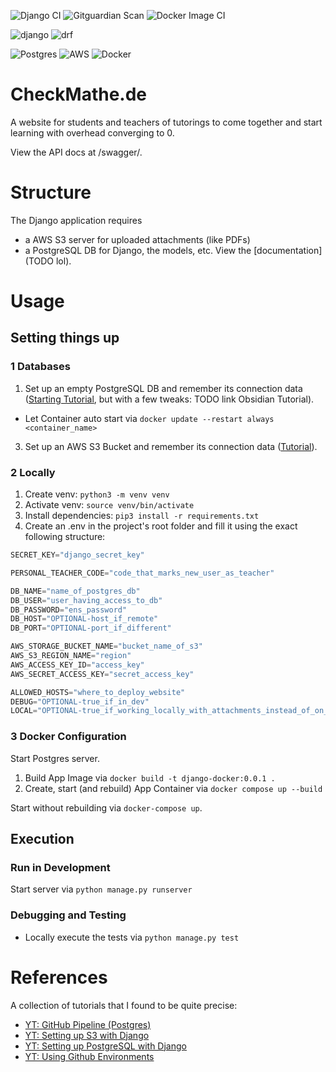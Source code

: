 ![Django CI](https://github.com/nico-fst/checkmathe/actions/workflows/django.yml/badge.svg)
![Gitguardian Scan](https://github.com/nico-fst/checkmathe/actions/workflows/gitguardian.yml/badge.svg)
![Docker Image CI](https://github.com/nico-fst/checkmathe/actions/workflows/docker-image.yml/badge.svg)

![django](https://img.shields.io/badge/Django-092E20?style=for-the-badge&logo=django&logoColor=green)
![drf](https://img.shields.io/badge/django%20rest-ff1709?style=for-the-badge&logo=django&logoColor=white)

![Postgres](https://img.shields.io/badge/postgres-%23316192.svg?style=for-the-badge&logo=postgresql&logoColor=white)
![AWS](https://img.shields.io/badge/AWS-%23FF9900.svg?style=for-the-badge&logo=amazon-aws&logoColor=white)
![Docker](https://img.shields.io/badge/docker-%230db7ed.svg?style=for-the-badge&logo=docker&logoColor=white)

# CheckMathe.de
A website for students and teachers of tutorings to come together and start learning with overhead converging to 0.

View the API docs at /swagger/.


# Structure

The Django application requires
- a AWS S3 server for uploaded attachments (like PDFs)
- a PostgreSQL DB for Django, the models, etc.
View the [documentation](TODO lol).


# Usage

## Setting things up

### 1 Databases

1. Set up an empty PostgreSQL DB and remember its connection data ([Starting Tutorial](https://www.youtube.com/watch?v=4VGzRYF3q-o), but with a few tweaks: TODO link Obsidian Tutorial).
  -  Let Container auto start via `docker update --restart always <container_name>`
3. Set up an AWS S3 Bucket and remember its connection data ([Tutorial](https://www.youtube.com/watch?v=Ko52pn1KXS0)).

### 2 Locally

1. Create venv: ```python3 -m venv venv```
2. Activate venv: ```source venv/bin/activate```
3. Install dependencies: ```pip3 install -r requirements.txt```
4. Create an .env in the project's root folder and fill it using the exact following structure:

```js
SECRET_KEY="django_secret_key"

PERSONAL_TEACHER_CODE="code_that_marks_new_user_as_teacher"

DB_NAME="name_of_postgres_db"
DB_USER="user_having_access_to_db"
DB_PASSWORD="ens_password"
DB_HOST="OPTIONAL-host_if_remote"
DB_PORT="OPTIONAL-port_if_different"

AWS_STORAGE_BUCKET_NAME="bucket_name_of_s3"
AWS_S3_REGION_NAME="region"
AWS_ACCESS_KEY_ID="access_key"
AWS_SECRET_ACCESS_KEY="secret_access_key"

ALLOWED_HOSTS="where_to_deploy_website"
DEBUG="OPTIONAL-true_if_in_dev"
LOCAL="OPTIONAL-true_if_working_locally_with_attachments_instead_of_on_s3"
```



### 3 Docker Configuration

Start Postgres server.

1. Build App Image via  `docker build -t django-docker:0.0.1 .`
2. Create, start (and rebuild) App Container via `docker compose up --build`

Start without rebuilding via `docker-compose up`.


## Execution

### Run in Development

Start server via ```python manage.py runserver```


### Debugging and Testing

- Locally execute the tests via ```python manage.py test```

# References

A collection of tutorials that I found to be quite precise:
- [YT: GitHub Pipeline (Postgres)](https://youtu.be/AU-mYipmtnc?feature=shared)
- [YT: Setting up S3 with Django](https://www.youtube.com/watch?v=Ko52pn1KXS0)
- [YT: Setting up PostgreSQL with Django](https://www.youtube.com/watch?v=4VGzRYF3q-o)
- [YT: Using Github Environments](https://www.youtube.com/watch?v=5XfgT9A9PHw)
